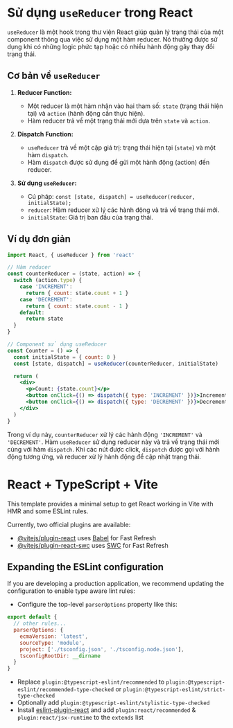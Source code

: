 # Sử dụng `useReducer` trong React

`useReducer` là một hook trong thư viện React giúp quản lý trạng thái của một component thông qua việc sử dụng một hàm reducer. Nó thường được sử dụng khi có những logic phức tạp hoặc có nhiều hành động gây thay đổi trạng thái.

## Cơ bản về `useReducer`

1. **Reducer Function:**

   - Một reducer là một hàm nhận vào hai tham số: `state` (trạng thái hiện tại) và `action` (hành động cần thực hiện).
   - Hàm reducer trả về một trạng thái mới dựa trên `state` và `action`.

2. **Dispatch Function:**

   - `useReducer` trả về một cặp giá trị: trạng thái hiện tại (`state`) và một hàm `dispatch`.
   - Hàm `dispatch` được sử dụng để gửi một hành động (action) đến reducer.

3. **Sử dụng `useReducer`:**

   - Cú pháp: `const [state, dispatch] = useReducer(reducer, initialState);`
   - `reducer`: Hàm reducer xử lý các hành động và trả về trạng thái mới.
   - `initialState`: Giá trị ban đầu của trạng thái.

## Ví dụ đơn giản

```jsx
import React, { useReducer } from 'react'

// Hàm reducer
const counterReducer = (state, action) => {
  switch (action.type) {
    case 'INCREMENT':
      return { count: state.count + 1 }
    case 'DECREMENT':
      return { count: state.count - 1 }
    default:
      return state
  }
}

// Component sử dụng useReducer
const Counter = () => {
  const initialState = { count: 0 }
  const [state, dispatch] = useReducer(counterReducer, initialState)

  return (
    <div>
      <p>Count: {state.count}</p>
      <button onClick={() => dispatch({ type: 'INCREMENT' })}>Increment</button>
      <button onClick={() => dispatch({ type: 'DECREMENT' })}>Decrement</button>
    </div>
  )
}
```

Trong ví dụ này, `counterReducer` xử lý các hành động `'INCREMENT'` và `'DECREMENT'`. Hàm `useReducer` sử dụng reducer này và trả về trạng thái mới cùng với hàm `dispatch`. Khi các nút được click, `dispatch` được gọi với hành động tương ứng, và reducer xử lý hành động để cập nhật trạng thái.

# React + TypeScript + Vite

This template provides a minimal setup to get React working in Vite with HMR and some ESLint rules.

Currently, two official plugins are available:

- [@vitejs/plugin-react](https://github.com/vitejs/vite-plugin-react/blob/main/packages/plugin-react/README.md) uses [Babel](https://babeljs.io/) for Fast Refresh
- [@vitejs/plugin-react-swc](https://github.com/vitejs/vite-plugin-react-swc) uses [SWC](https://swc.rs/) for Fast Refresh

## Expanding the ESLint configuration

If you are developing a production application, we recommend updating the configuration to enable type aware lint rules:

- Configure the top-level `parserOptions` property like this:

```js
export default {
  // other rules...
  parserOptions: {
    ecmaVersion: 'latest',
    sourceType: 'module',
    project: ['./tsconfig.json', './tsconfig.node.json'],
    tsconfigRootDir: __dirname
  }
}
```

- Replace `plugin:@typescript-eslint/recommended` to `plugin:@typescript-eslint/recommended-type-checked` or `plugin:@typescript-eslint/strict-type-checked`
- Optionally add `plugin:@typescript-eslint/stylistic-type-checked`
- Install [eslint-plugin-react](https://github.com/jsx-eslint/eslint-plugin-react) and add `plugin:react/recommended` & `plugin:react/jsx-runtime` to the `extends` list
